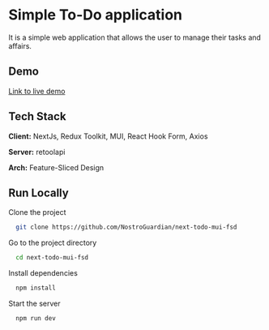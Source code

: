 # Simple To-Do application

It is a simple web application that allows the user to manage their tasks and affairs.

## Demo

[Link to live demo](https://nostro-todo.vercel.app/)

## Tech Stack

**Client:** NextJs, Redux Toolkit, MUI, React Hook Form, Axios

**Server:** retoolapi

**Arch:** Feature-Sliced Design

## Run Locally

Clone the project

```bash
  git clone https://github.com/NostroGuardian/next-todo-mui-fsd
```

Go to the project directory

```bash
  cd next-todo-mui-fsd
```

Install dependencies

```bash
  npm install
```

Start the server

```bash
  npm run dev
```
